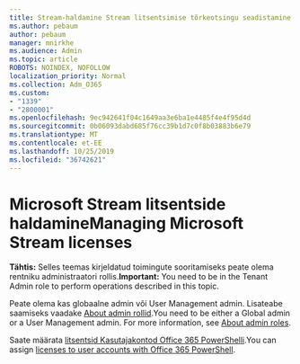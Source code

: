 ```yaml
---
title: Stream-haldamine Stream litsentsimise tõrkeotsingu seadistamine
ms.author: pebaum
author: pebaum
manager: mnirkhe
ms.audience: Admin
ms.topic: article
ROBOTS: NOINDEX, NOFOLLOW
localization_priority: Normal
ms.collection: Adm_O365
ms.custom:
- "1339"
- "2800001"
ms.openlocfilehash: 9ec942641f04c1649aa3e6ba1e4485f4e4f95d4d
ms.sourcegitcommit: 0b06093dabd685f76cc39b1d7c0f8b03883b6e79
ms.translationtype: MT
ms.contentlocale: et-EE
ms.lasthandoff: 10/25/2019
ms.locfileid: "36742621"
---
```

# <a name="managing-microsoft-stream-licenses"></a><span data-ttu-id="3422a-102">Microsoft Stream litsentside haldamine</span><span class="sxs-lookup"><span data-stu-id="3422a-102">Managing Microsoft Stream licenses</span></span>

<span data-ttu-id="3422a-103">**Tähtis:** Selles teemas kirjeldatud toimingute sooritamiseks peate olema rentniku administraatori rollis.</span><span class="sxs-lookup"><span data-stu-id="3422a-103">**Important:** You need to be in the Tenant Admin role to perform operations described in this topic.</span></span>

<span data-ttu-id="3422a-104">Peate olema kas globaalne admin või User Management admin. Lisateabe saamiseks vaadake [About admin rollid](https://docs.microsoft.com/office365/admin/add-users/about-admin-roles).</span><span class="sxs-lookup"><span data-stu-id="3422a-104">You need to be either a Global admin or a User Management admin. For more information, see [About admin roles](https://docs.microsoft.com/office365/admin/add-users/about-admin-roles).</span></span>

<span data-ttu-id="3422a-105">Saate määrata [litsentsid Kasutajakontod Office 365 PowerShelli](https://go.microsoft.com/fwlink/p/?linkid=850410).</span><span class="sxs-lookup"><span data-stu-id="3422a-105">You can assign [licenses to user accounts with Office 365 PowerShell](https://go.microsoft.com/fwlink/p/?linkid=850410).</span></span>
